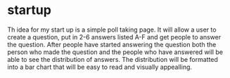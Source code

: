 # startup
Th idea for my start up is a simple poll taking page. It will allow a user to create a question, put in 2-6 answers listed A-F and get people to answer the question. After people have started answering the question both the person who made the question and the people who have answered will be able to see the distribution of answers. The distribution will be formatted into a bar chart that will be easy to read and visually appealling. 
